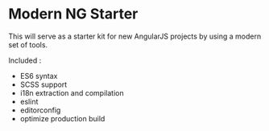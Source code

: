Modern NG Starter
======

This will serve as a starter kit for new AngularJS projects by using a modern set of tools.

Included :
- ES6 syntax
- SCSS support
- i18n extraction and compilation
- eslint
- editorconfig
- optimize production build
